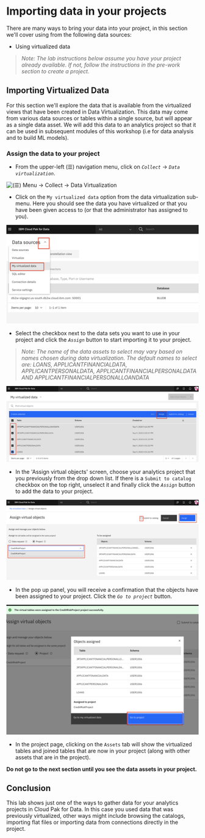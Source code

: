 # Importing data in your projects

There are many ways to bring your data into your project, in this section we'll cover using from the following data sources:

* Using virtualized data

>*Note: The lab instructions below assume you have your project already available. If not, follow the instructions in the pre-work section to create a project.*

## Importing Virtualized Data

For this section we'll explore the data that is available from the virtualized views that have been created in Data Virtualization. This data may come from various data sources or tables within a single source, but will appear as a single data asset. We will add this data to an analytics project so that it can be used in subsequent modules of this workshop (i.e for data analysis and to build ML models).

### Assign the data to your project

* From the upper-left (☰) navigation menu, click on *`Collect`* -> *`Data virtualization`*.

![(☰) Menu -> Collect -> Data Virtualization](../.gitbook/assets/images/dv/dv-menu.png)

* Click on the `My virtualized data` option from the data virtualization sub-menu. Here you should see the data you have virtualized or that you have been given access to (or that the administrator has assigned to you).

![(My virtualized data](../.gitbook/assets/images/dv/dv-menu-myvirtualizeddata.png)

* Select the checkbox next to the data sets you want to use in your project and click the *`Assign`* button to start importing it to your project.

> _Note: The name of the data assets to select may vary based on names chosen during data virtualization. The default names to select are: LOANS, APPLICANTFINANCIALDATA, APPLICANTPERSONALDATA, APPLICANTFINANCIALPERSONALDATA AND APPLICANTFINANCIALPERSONALLOANDATA_

![Select the data you want to import](../.gitbook/assets/images/dv/adddata-select-data-assign.png)

* In the 'Assign virtual objects' screen, choose your analytics project that you previously from the drop down list. If there is a `Submit to catalog` checkbox on the top right, unselect it and finally click the *`Assign`* button to add the data to your project.

![Assign the data to a project](../.gitbook/assets/images/dv/adddata-assign-to-project.png)

* In the pop up panel, you will receive a confirmation that the objects have been assigned to your project. Click the *`Go to project`* button.

![Data assigned to a project](../.gitbook/assets/images/dv/adddata-objects-assigned-confirmation.png)

* In the project page, clicking on the `Assets` tab will show the virtualized tables and joined tables that are now in your project (along with other assets that are in the project).

 **Do not go to the next section until you see the data assets in your project.**

## Conclusion

This lab shows just one of the ways to gather data for your analytics projects in Cloud Pak for Data. In this case you used data that was previously virtualized, other ways might include browsing the catalogs, importing flat files or importing data from connections directly in the project.
